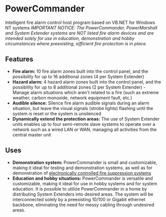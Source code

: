 # PowerCommander
Intelligent fire alarm control host program based on VB.NET for Windows NT systems
*IMPORTANT NOTICE: The PowerCommander, PowerMarshall and System Extender systems are NOT listed fire alarm devices and are intended solely for use in education, demonstration and hobby circumstances where preexisting, sifficient fire protection is in place.*

## Features
- **Fire alarm:** 10 fire alarm zones built into the control panel, and the possibility for up to 16 additional zones (4 per System Extender)
- **Hazard alarm:** 4 hazard alarm zones built into the control panel, and the possibility for up to 8 additional zones (2 per System Extender) - Manage alarm situations which aren't related to a fire (such as extreme weather, carbon monoxide, network equipment fault, etc.)
- **Audible silence:** Silence fire alarm audible signals during an alarm situation, but leave the visual signals (strobe lights) flashing until the system is reset or the system is unsilenced
- **Dynamically extend the protection areas:** The use of System Extender units enables up to four semi-remote slave systems to operate over a network such as a wired LAN or WAN, managing all activities from the central master unit

## Uses
 - **Demonstration system:** PowerCommander is small and customizable, making it ideal for testing and demonstration systems, as well as for demonstration of [electronically controlled fire suppression systems](https://www.youtube.com/watch?v=T1Apl4yX9lc)
 - **Education and hobby situations:** PowerCommander is versatile and customizable, making it ideal for use in hobby systems and for system education. It is possible to utilize PowerCommander in a home by distributing System Extenders into desired areas. The system will be interconnected solely by a preexisting 10/100 or Gigabit ethernet backbone, eliminating the need for messy cabling through undesired areas.
